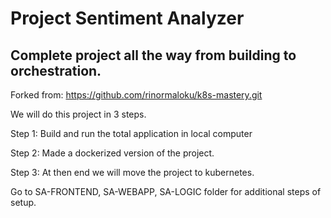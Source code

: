 # Project Sentiment Analyzer  

## Complete project all the way from building to orchestration.  

Forked from: https://github.com/rinormaloku/k8s-mastery.git  

We will do this project in 3 steps.  

Step 1: Build and run the total application in local computer  

Step 2: Made a dockerized version of the project.  

Step 3: At then end we will move the project to kubernetes.  

Go to SA-FRONTEND, SA-WEBAPP, SA-LOGIC folder for additional steps of setup.